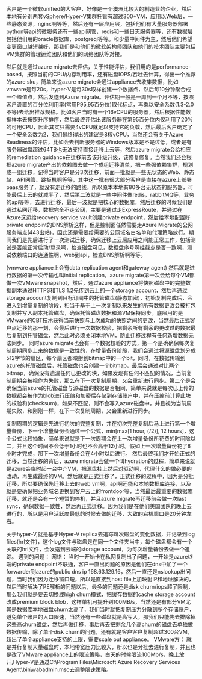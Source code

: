 客户是一个微软unified的大客户，好像是一个澳洲比较大的制造业的企业，然后本地有分别两套vSphere/Hyper-V集群托管有超过300+VM，应用以Web层，一些静态资源，nginx啊等等，然后还有一层应用层，包括他们有大量服务器部署python等api的微服务还有一些api网管，redis和一些日志服务器等，还有数据层包括他们用的oracle数据库，postgreql等等。和少量中间件为主，然后他们希望变更窗口越短越好，那我们是和他们的微软架构师团队和他们的技术团队主要包括VM集群的管理运维团队和他们的网络团队等对接。

然后就是通过azure migrate去评估，关于性能评估，我们用的是performance-based，按照当前的CPU/内存利用率，还有磁盘IOPS/吞吐去计算，得出一个推荐的azure sku，简单来说azure migrate会通过appliance去收集数据，比如vmware是每20s，hyper-V是每30s取样创建一个数据点，然后每10分钟聚合成一个峰值点，然后发送到Azure migrate。评估期一般是一周到一个月不等，按照客户设置的百分位利用率(常用P95,95百分位)取代标点，再乘以安全系数(1.3-2.0不等)去给出推荐规格。比如客户当时有一个16vCPU的服务器，然后根据性能数据样本去按照升序排序，然后最终评估出该服务器在第95百分位内仅利用了20%的可用CPU，因此其实只需要4vCPU就足以支持它的负载，然后最后客户确定了一个安全系数为2，我们最终得出的建议是8核vCPU，当然还会有关于Azure Readiness的评估，比如会去判断服务器的Windows版本是不是过低，或者是有服务器磁盘超过64TB也无法支持直接迁移上云等，然后azure migrate会给相应的remediation guidance在迁移前去该升级升级，该修复修复。当然我们还会根据azure migrate产出的依赖图去做一个成组迁移清单，把一些强依赖集群，规划成一组迁移，记得当时客户是分3次迁移，前面一批就是一些无状态的Web、静态站、API网管、跳板机啊等等，其中这一批有很大部分客户是直接在azure上部署paas服务了，就没有走迁移的路线，所以原本本地有80多台无状态的服务器，可能最后上云的就减半了，然后第二波就是一些中间件像redis，rabbitMQ等，业务的api等等，去进行迁移，最后一波就是把核心的数据库，然后迁移的时候我们是通过私网迁移，数据完全不走公网，主要是通过走ExpressRoute，并通过在Azure这边给recovery service vault创建private endpoint，然后给本地配置好private endpoint的DNS解析这样，但是控制面任然需要走Azure Migrate的公网服务端点(443出站)，因此还是需要给需要的公网域名白名单和代理策略放行。期间我们是先后进行了一次测试迁移，确保迁移上云后应用之间能正常工作，包括测试是否能正常启动/登录啊，检查磁盘可见，数据盘序号啊挂载点是否一致啊，测试依赖端口的连通性啊，web到api，检查DNS解析啊等等。

(vmware appliance上会有data replication agent和gateway agent)
然后就是进行数据的第一次传输也叫initial replication，azure migrate第一次会给每个VM都做一次VMware snapshot，然后，通过azure appliance将快照磁盘中的完整数据副本通过HTTPS和TLS 1.2先传到云上的一个storage account，然后再通过storage account复制到目标订阅中的托管磁盘(静态加密)，初始复制完成后，会进入到增量复制的阶段，相当于基于上一次复制以来发生的所有数据更改会被打包复制并写入副本托管磁盘，确保托管磁盘数据和源VM保持同步。底层用的是VMware的CBT技术获得当前快照与上次成功的快照之间的更改，当然最后正式客户点迁移的那一刻，会最后进行一次数据校验，把剩余所有剩余的更改过的数据最后复制到托管磁盘，然后此时必须关闭本地VM，防止迁移过程有任何新增数据无法同步。
同时azure migrate也会有一个数据校验的方式，第一个是确确保每次复制周期同步上来的数据是一致性的，在增量备份阶段，我们会通过将源磁盘划分成512字节的扇区，每个扇区都映射到bitmap中的一个bit，同时，在数据传输到azure的托管磁盘后，托管磁盘也会创建一个bitmap，最后会通过对比两个bitmap，确保没有遗漏任何已更改的块，如果发现有任何不匹配的情况，当前复制周期会被视作为失败，那么在下一次复制周期，又会重新进行同步。第二个是会确保当前azure的托管磁盘与源磁盘的数据是否相同，简单来说就是每次已上传的数据都会被作为blob进行压缩和加密后存储到存储账户中，并在压缩前计算此块的校验和(checksum)，如果不匹配，则不会写入azure磁盘中，并且视为当前周期失败，和刚刚一样，在下一次复制周期，又会重新进行同步。

复制周期的逻辑是先进行初次的完整复制，并在初次完整复制后马上进行第一个增量备份，下一个增量备份会通过一个公式，min[max[1 hour, (<Previous delta replication cycle time>/2)], 12 hours]，这个公式比较抽象，简单来说就是下一次周期会在上一次增量备份所花费的时间除以二，并且这个时间不会低于1小时也不会高于12小时。假如上一次增量备份花了8小时才完成，那下一次增量备份会在4小时以后进行。
然后最终我们才开始正式的迁移，当然迁移的背后，azure migrate会做一个叫hydration的过程，简单来说就是azure会临时起一台中介VM，把源盘挂上然后对驱动啊，代理什么的做必要的改动，再生成最终的VM。然后就是正式迁移了，正式迁移的过程中，因为是分批迁移，所以要确保先迁移上去的web vm啊，api啊还能和本地数据库连接，以及就是要确保把业务域名更换到客户云上的frontdoor等，当然最后最重要的数据库迁移，就还是会有一个短暂的停机，并且azure migrate再迁移前会做一次last sync，确保数据一致性，然后再正式迁移。因为我们是在他们美国团队的晚上去进行的，所以是用户活跃度最低的时候去做的迁移，大致的宕机窗口是20分钟左右。

关于hyper-V,就是基于Hyper-V replica去追踪每次磁盘的变化数据，并记录到log files(hrl文件)，这个log文件与磁盘是在同一个文件夹当中，每个磁盘都会有一个关联的hrl文件，会发送到云端的storage account，为每次增量备份去做一个追踪。
遇到的问题：
网络：
当时一开始卡在私网复制出了问题，一开始是azure终端的private endpoint不联通，客户一直出问题的原因是他们在dns中加了一个forwarder到azure的public dns ip 168.63.129.16，然后一直还是nslookup出问题，当时我们因为迁移窗口短，所以是直接到host file上加映射IP和地址解决的，
然后当时解决了PE解析的问题以后，最多的问题还是disk churn/iops超了限制，那么我们就是要去切换成high churn模式，把缓存数据的cache storage account改成premium block blob，这样单机可提升到100MB/s，当然还是有部分VM尤其是数据库本地磁盘churn太高了，我们当时就把复制压力分散到多个存储账户，避免单个账户的入口限速，当然还有一些磁盘就是高写入，那我们只能先去排除掉这些高churn磁盘，然后再做迁移，事后再去把剩余几个高churn的磁盘去单独做数据传输，除了单个disk churn的问题，还有就是客户客户复制超过300台VM，超出了单个appliance支持的上限，需要scale out appliance。
VMware方：
就是并行复制大量磁盘时，本地带宽压力比较大，所以也是分批去进行复制，并且也是改了VMware appliance上的限流策略，白天的时候限流100Mb/s，晚上放开,Hyper-V是通过C:\Program Files\Microsoft Azure Recovery Services Agent\bin\wabadmin.msc去调整限速策略。


